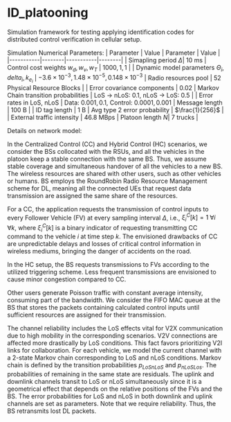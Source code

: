 # ID_platooning
Simulation framework for testing applying identification codes for distributed control verification in cellular setup.

Simulation Numerical Parameters:
| Parameter | Value | Parameter | Value |
|-----------|--------|-----------|--------|
| Simapling period $\Delta$| $10$ ms | Control cost weights $w_d, w_v, w_T$ | $1000, 1, 1$ |
| Dynamic model parameters $\Theta_i, delta_i, k_{e_i}$ | $-3.6\times10^{-3}, 1.48\times10^{-5}, 0.148\times10^{-3}$ | Radio resources pool | $52$ Physical Resource Blocks |
| Error covariance components | $0.02$ | Markov Chain transition probabilities | LoS -> nLoS: $0.1$, nLoS -> LoS: $0.5$ |
| Error rates in LoS, nLoS | Data: $0.001, 0.1$, Control: $0.0001, 0.001$ |  Message length | $100$ B |
| ID tag length | $1$ B | Avg type 2 error probability | $\frac{1}{256}$ |
| External traffic intensity | $46.8$ MBps | Platoon length $N$| $7$ trucks |


Details on network model:

In the Centralized Control (CC) and Hybrid Control (HC) scenarios, we consider the BSs collocated with the RSUs, and all the vehicles in the platoon keep a stable connection with the same BS. Thus, we assume stable coverage and simultaneous handover of all the vehicles to a new BS. The wireless resources are shared with other users, such as other vehicles or humans. BS employs the RoundRobin Radio Resource Management scheme for DL, meaning all the connected UEs that request data transmission are assigned the same share of the resources. 

For a CC, the application requests the transmission of control inputs to every Follower Vehicle (FV) at every sampling interval $\Delta$, i.e., $\xi^C_i[k] = 1 \;\forall i \; \forall k$, where $\xi^C_i[k]$ is a binary indicator of requesting transmitting CC command to the vehicle $i$ at time step $k$. The envisioned drawbacks of CC are unpredictable delays and losses of critical control information in wireless mediums, bringing the danger of accidents on the road.

In the HC setup, the BS requests transmissions to FVs according to the utilized triggering scheme. Less frequent transmissions are envisioned to cause minor congestion compared to CC.

Other users generate Poisson traffic with constant average intensity, consuming part of the bandwidth. We consider the FIFO MAC queue at the BS that stores the packets containing calculated control inputs until sufficient resources are assigned for their transmission. 

The channel reliability includes the LoS effects vital for V2X communication due to high mobility in the corresponding scenarios. V2V connections are affected more drastically by LoS conditions. This fact favors prioritizing V2I links for collaboration. For each vehicle, we model the current channel with a 2-state Markov chain corresponding to LoS and nLoS conditions. Markov chain is defined by the transition probabilities $p_{LoSnLoS}$ and $p_{nLoSLos}$. The probabilities of remaining in the same state are residuals. The uplink and downlink channels transit to LoS or nLoS simultaneously since it is a geometrical effect that depends on the relative positions of the FVs and the BS. The error probabilities for LoS and nLoS in both downlink and uplink channels are set as parameters. Note that we require reliability. Thus, the BS retransmits lost DL packets.


